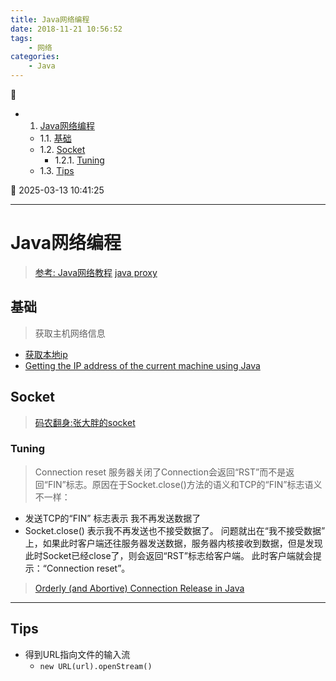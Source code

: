 ```yaml
---
title: Java网络编程
date: 2018-11-21 10:56:52
tags: 
    - 网络
categories: 
    - Java
---
```


💠

- 1. [Java网络编程](#java网络编程)
    - 1.1. [基础](#基础)
    - 1.2. [Socket](#socket)
        - 1.2.1. [Tuning](#tuning)
    - 1.3. [Tips](#tips)

💠 2025-03-13 10:41:25
****************************************
# Java网络编程

> [参考: Java网络教程](http://ifeve.com/java-network/)
> [java proxy](https://docs.oracle.com/javase/8/docs/technotes/guides/net/proxies.html)

## 基础
> 获取主机网络信息

- [获取本地ip](https://github.com/looly/hutool/issues/428)  
- [Getting the IP address of the current machine using Java](http://stackoverflow.com/questions/9481865/getting-the-ip-address-of-the-current-machine-using-java)  

## Socket
> [码农翻身:张大胖的socket ](https://mp.weixin.qq.com/s?__biz=MzAxOTc0NzExNg==&mid=2665513387&idx=1&sn=99665948d0b968cf15c5e7a01ffe166c&chksm=80d679e8b7a1f0febad077b57e8ad73bfb4b08de74814c45e1b1bd61ab4017b5041942403afb&scene=21#wechat_redirect)


### Tuning
> Connection reset
服务器关闭了Connection会返回“RST”而不是返回“FIN”标志。原因在于Socket.close()方法的语义和TCP的“FIN”标志语义不一样：
- 发送TCP的“FIN” 标志表示 我不再发送数据了
- Socket.close() 表示我不再发送也不接受数据了。
问题就出在“我不接受数据” 上，如果此时客户端还往服务器发送数据，服务器内核接收到数据，但是发现此时Socket已经close了，则会返回“RST”标志给客户端。
此时客户端就会提示：“Connection reset”。

> [Orderly (and Abortive) Connection Release in Java](https://docs.oracle.com/javase/1.5.0/docs/guide/net/articles/connection_release.html)  

************************

## Tips

- 得到URL指向文件的输入流
    - `new URL(url).openStream()`

